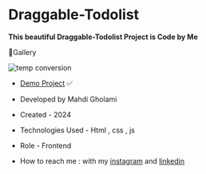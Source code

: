 # Draggable-Todolist

**This beautiful Draggable-Todolist Project is Code by Me**


📸Gallery

![temp conversion](https://github.com/user-attachments/assets/5cdce7e1-eda3-4d45-b325-3fc60f7fcc93)

- [Demo Project](https://mhdigholami.github.io/Note-App/) ✅

- Developed by Mahdi Gholami

- Created - 2024

- Technologies Used - Html , css , js

- Role - Frontend

- How to reach me : with my [instagram](https://www.instagram.com/mahdi_gholami_web) and [linkedin](https://www.linkedin.com/in/mahdi-gholami-developer)
